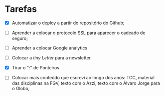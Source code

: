 # Tarefas 



- [x] Automatizar o deploy a partir do repositório do Github;
- [ ] Aprender a colocar o protocolo SSL para aparecer o cadeado de seguro;

- [ ] Aprender a colocar Google analytics
- [ ] Colocar a _tiny Letter_ para a newsletter

- [x] Tirar o ":" de Ponteiros
- [ ] Colocar mais conteúdo que escrevi ao longo dos anos: TCC, material das disciplinas na FGV, texto com o Azzi, texto com o Álvaro Jorge para o Globo, 